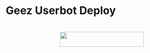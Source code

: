 # Geez Userbot Deploy
#

<p align="center"><a href="https://heroku.com/deploy?template=https://github.com/DeployGeezProject"> <img src="https://img.shields.io/badge/Deploy%20To%20Heroku-purple?style=for-the-badge&logo=heroku" width="220" height="38.45"/></a></p>

